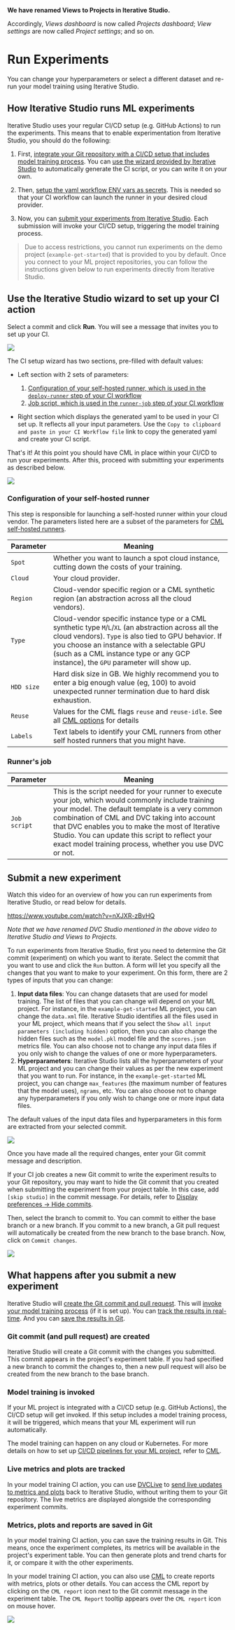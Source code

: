 <admon>

**We have renamed Views to Projects in Iterative Studio.**

Accordingly, _Views dashboard_ is now called _Projects dashboard_; _View
settings_ are now called _Project settings_; and so on.

</admon>

# Run Experiments

You can change your hyperparameters or select a different dataset and re-run
your model training using Iterative Studio.

## How Iterative Studio runs ML experiments

Iterative Studio uses your regular CI/CD setup (e.g. GitHub Actions) to run the
experiments. This means that to enable experimentation from Iterative Studio,
you should do the following:

1. First,
   [integrate your Git repository with a CI/CD setup that includes model training process](/doc/studio/user-guide/prepare-your-repositories#prepare-your-repositories-to-run-new-experiments).
   You can
   [use the wizard provided by Iterative Studio](/doc/studio/user-guide/projects-and-experiments/run-experiments#use-the-iterative-studio-wizard-to-set-up-your-ci-action)
   to automatically generate the CI script, or you can write it on your own.

2. Then,
   [setup the yaml workflow ENV vars as secrets](https://cml.dev/doc/self-hosted-runners#environment-variables).
   This is needed so that your CI workflow can launch the runner in your desired
   cloud provider.

3. Now, you can
   [submit your experiments from Iterative Studio](#submit-a-new-experiment).
   Each submission will invoke your CI/CD setup, triggering the model training
   process.

> Due to access restrictions, you cannot run experiments on the demo project
> (`example-get-started`) that is provided to you by default. Once you connect
> to your ML project repositories, you can follow the instructions given below
> to run experiments directly from Iterative Studio.

## Use the Iterative Studio wizard to set up your CI action

Select a commit and click **Run**. You will see a message that invites you to
set up your CI.

![](https://static.iterative.ai/img/studio/set_up_cml_message.png)

The CI setup wizard has two sections, pre-filled with default values:

- Left section with 2 sets of parameters:

  1. [Configuration of your self-hosted runner, which is used in the `deploy-runner` step of your CI workflow](#configuration-of-your-self-hosted-runner)
  2. [Job script, which is used in the `runner-job` step of your CI workflow](#runners-job)

- Right section which displays the generated yaml to be used in your CI set up.
  It reflects all your input parameters. Use the
  `Copy to clipboard and paste in your CI Workflow file` link to copy the
  generated yaml and create your CI script.

That's it! At this point you should have CML in place within your CI/CD to run
your experiments. After this, proceed with submitting your experiments as
described below.

![](https://static.iterative.ai/img/studio/set_up_cml_full.png)

### Configuration of your self-hosted runner

This step is responsible for launching a self-hosted runner within your cloud
vendor. The parameters listed here are a subset of the parameters for
[CML self-hosted runners](https://cml.dev/doc/self-hosted-runners).

| Parameter  | Meaning                                                                                                                                                                                                                                                                                           |
| ---------- | ------------------------------------------------------------------------------------------------------------------------------------------------------------------------------------------------------------------------------------------------------------------------------------------------- |
| `Spot`     | Whether you want to launch a spot cloud instance, cutting down the costs of your training.                                                                                                                                                                                                        |
| `Cloud`    | Your cloud provider.                                                                                                                                                                                                                                                                              |
| `Region`   | Cloud-vendor specific region or a CML synthetic region (an abstraction across all the cloud vendors).                                                                                                                                                                                             |
| `Type`     | Cloud-vendor specific instance type or a CML synthetic type `M`/`L`/`XL` (an abstraction across all the cloud vendors). `Type` is also tied to GPU behavior. If you choose an instance with a selectable GPU (such as a CML instance type or any GCP instance), the `GPU` parameter will show up. |
| `HDD size` | Hard disk size in GB. We highly recommend you to enter a big enough value (eg, 100) to avoid unexpected runner termination due to hard disk exhaustion.                                                                                                                                           |
| `Reuse`    | Values for the CML flags `reuse` and `reuse-idle`. See all [CML options](https://cml.dev/doc/ref/runner#options) for details                                                                                                                                                                      |
| `Labels`   | Text labels to identify your CML runners from other self hosted runners that you might have.                                                                                                                                                                                                      |

### Runner's job

| Parameter    | Meaning                                                                                                                                                                                                                                                                                                                                                               |
| ------------ | --------------------------------------------------------------------------------------------------------------------------------------------------------------------------------------------------------------------------------------------------------------------------------------------------------------------------------------------------------------------- |
| `Job script` | This is the script needed for your runner to execute your job, which would commonly include training your model. The default template is a very common combination of CML and DVC taking into account that DVC enables you to make the most of Iterative Studio. You can update this script to reflect your exact model training process, whether you use DVC or not. |

## Submit a new experiment

Watch this video for an overview of how you can run experiments from Iterative
Studio, or read below for details.

https://www.youtube.com/watch?v=nXJXR-zBvHQ

_Note that we have renamed DVC Studio mentioned in the above video to Iterative
Studio and Views to Projects._

To run experiments from Iterative Studio, first you need to determine the Git
commit (experiment) on which you want to iterate. Select the commit that you
want to use and click the `Run` button. A form will let you specify all the
changes that you want to make to your experiment. On this form, there are 2
types of inputs that you can change:

1. **Input data files**: You can change datasets that are used for model
   training. The list of files that you can change will depend on your ML
   project. For instance, in the `example-get-started` ML project, you can
   change the `data.xml` file. Iterative Studio identifies all the files used in
   your ML project, which means that if you select the
   `Show all input parameters (including hidden)` option, then you can also
   change the hidden files such as the `model.pkl` model file and the
   `scores.json` metrics file. You can also choose not to change any input data
   files if you only wish to change the values of one or more hyperparameters.
2. **Hyperparameters**: Iterative Studio lists all the hyperparameters of your
   ML project and you can change their values as per the new experiment that you
   want to run. For instance, in the `example-get-started` ML project, you can
   change `max_features` (the maximum number of features that the model uses),
   `ngrams`, etc. You can also choose not to change any hyperparameters if you
   only wish to change one or more input data files.

The default values of the input data files and hyperparameters in this form are
extracted from your selected commit.

![](https://static.iterative.ai/img/studio/cml_changes.png)

Once you have made all the required changes, enter your Git commit message and
description.

<admon>

If your CI job creates a new Git commit to write the experiment results to your
Git repository, you may want to hide the Git commit that you created when
submitting the experiment from your project table. In this case, add
`[skip studio]` in the commit message. For details, refer to [Display
preferences -> Hide commits].

</admon>

Then, select the branch to commit to. You can commit to either the base branch
or a new branch. If you commit to a new branch, a Git pull request will
automatically be created from the new branch to the base branch. Now, click on
`Commit changes`.

![](https://static.iterative.ai/img/studio/cml_commit.png)

## What happens after you submit a new experiment

Iterative Studio will
[create the Git commit and pull request](#git-commit-and-pull-request-are-created).
This will [invoke your model training process](#model-training-is-invoked) (if
it is set up). You can
[track the results in real-time](#live-metrics-and-plots-are-tracked). And you
can [save the results in Git](#metrics-plots-and-reports-are-saved-in-git).

### Git commit (and pull request) are created

Iterative Studio will create a Git commit with the changes you submitted. This
commit appears in the project's experiment table. If you had specified a new
branch to commit the changes to, then a new pull request will also be created
from the new branch to the base branch.

### Model training is invoked

If your ML project is integrated with a CI/CD setup (e.g. GitHub Actions), the
CI/CD setup will get invoked. If this setup includes a model training process,
it will be triggered, which means that your ML experiment will run
automatically.

The model training can happen on any cloud or Kubernetes. For more details on
how to set up
[CI/CD pipelines for your ML project](/doc/use-cases/ci-cd-for-machine-learning),
refer to [CML].

### Live metrics and plots are tracked

In your model training CI action, you can use [DVCLive] to [send live updates to
metrics and plots] back to Iterative Studio, without writing them to your Git
repository. The live metrics are displayed alongside the corresponding
experiment commits.

[send live updates to metrics and plots]:
  /doc/studio/user-guide/projects-and-experiments/live-metrics-and-plots

### Metrics, plots and reports are saved in Git

In your model training CI action, you can save the training results in Git. This
means, once the experiment completes, its metrics will be available in the
project's experiment table. You can then generate plots and trend charts for it,
or compare it with the other experiments.

In your model training CI action, you can also use [CML] to create reports with
metrics, plots or other details. You can access the CML report by clicking on
the `CML report` icon next to the Git commit message in the experiment table.
The `CML Report` tooltip appears over the `CML report` icon on mouse hover.

![](https://static.iterative.ai/img/studio/cml_report_icon.png)

[dvclive]: /doc/dvclive
[cml]: https://cml.dev
[display preferences -> hide commits]:
  /doc/studio/user-guide/projects-and-experiments/explore-ml-experiments#hide-commits
